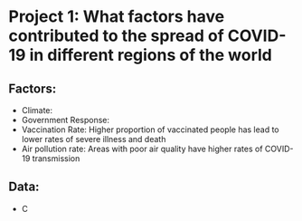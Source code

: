 # Project 1: What factors have contributed to the spread of COVID-19 in different regions of the world

## Factors:
- Climate:
- Government Response:
- Vaccination Rate: Higher proportion of vaccinated people has lead to lower rates of severe illness and death
- Air pollution rate: Areas with poor air quality have higher rates of COVID-19 transmission

## Data:
- C
